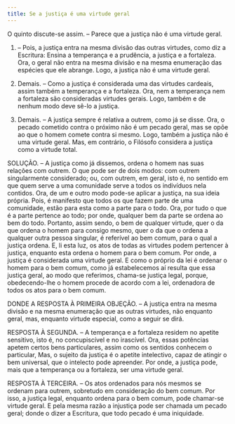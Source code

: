 ```yaml
---
title: Se a justiça é uma virtude geral
---
```


O quinto discute-se assim. – Parece que a justiça não é uma virtude geral.  

1. – Pois, a justiça entra na mesma divisão das outras virtudes, como diz a Escritura: Ensina a temperança e a prudência, a justiça e a fortaleza. Ora, o geral não entra na mesma divisão e na mesma enumeração das espécies que ele abrange. Logo, a justiça não é uma virtude geral.  

2. Demais. – Como a justiça é considerada uma das virtudes cardeais, assim também a temperança e a fortaleza. Ora, nem a temperança nem a fortaleza são consideradas virtudes gerais. Logo, também e de nenhum modo deve sê-lo a justiça.  

3. Demais. – A justiça sempre é relativa a outrem, como já se disse. Ora, o pecado cometido contra o próximo não é um pecado geral, mas se opõe ao que o homem comete contra si mesmo. Logo, também a justiça não é uma virtude geral.  Mas, em contrário, o Filósofo considera a justiça como a virtude total.  

SOLUÇÃO. – A justiça como já dissemos, ordena o homem nas suas relações com outrem. O que pode ser de dois modos: com outrem singularmente considerado; ou, com outrem, em geral, isto é, no sentido em que quem serve a uma comunidade serve a todos os indivíduos nela contidos. Ora, de um e outro modo pode-se aplicar a justiça, na sua ideia própria. Pois, é manifesto que todos os que fazem parte de uma comunidade, estão para esta como a parte para o todo. Ora, por tudo o que é a parte pertence ao todo; por onde, qualquer bem da parte se ordena ao bem do todo. Portanto, assim sendo, o bem de qualquer virtude, quer o da que ordena o homem para consigo mesmo, quer o da que o ordena a qualquer outra pessoa singular, é referível ao bem comum, para o qual a justiça ordena. E, li esta luz, os atos de todas as virtudes podem pertencer à justiça, enquanto esta ordena o homem para o bem comum. Por onde, a justiça é considerada uma virtude geral. E como o próprio da lei é ordenar o homem para o bem comum, como já estabelecemos aí resulta que essa justiça geral, ao modo que referimos, chama-se justiça legal, porque, obedecendo-lhe o homem procede de acordo com a lei, ordenadora de todos os atos para o bem comum.  

DONDE A RESPOSTA À PRIMEIRA OBJEÇÃO. – A justiça entra na mesma divisão e na mesma enumeração que as outras virtudes, não enquanto geral, mas, enquanto virtude especial, como a seguir se dirá. 

RESPOSTA À SEGUNDA. – A temperança e a fortaleza residem no apetite sensitivo, isto é, no concupiscível e no irascível. Ora, essas potências apetem certos bens particulares, assim como os sentidos conhecem o particular, Mas, o sujeito da justiça é o apetite intelectivo, capaz de atingir o bem universal, que o intelecto pode apreender. Por onde, a justiça pode, mais que a temperança ou a fortaleza, ser uma virtude geral.  

RESPOSTA À TERCEIRA. – Os atos ordenados para nós mesmos se ordenam para outrem, sobretudo em consideração do bem comum. Por isso, a justiça legal, enquanto ordena para o bem comum, pode chamar-se virtude geral. E pela mesma razão a injustiça pode ser chamada um pecado geral; donde o dizer a Escritura, que todo pecado é uma iniquidade.